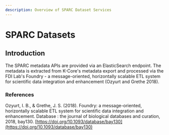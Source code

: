 ```yaml
---
description: Overview of SPARC Dataset Services
---
```


# SPARC Datasets

## Introduction

The SPARC metadata APIs are provided via an ElasticSearch endpoint.  The metadata is extracted from K-Core's metadata export and processed via the FDI Lab's Foundry - a message-oriented, horizontally scalable ETL system for scientific data integration and enhancement (Ozyurt and Grethe 2018).&#x20;

### References

Ozyurt, I. B., & Grethe, J. S. (2018). Foundry: a message-oriented, horizontally scalable ETL system for scientific data integration and enhancement. Database : the journal of biological databases and curation, 2018, bay130. [https://doi.org/10.1093/database/bay130](https://doi.org/10.1093/database/bay130)

